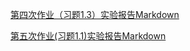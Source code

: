 [第四次作业（习题1.3）实验报告Markdown](https://www.zybuluo.com/Memorieddd/note/316373)


[第五次作业(习题1.1)实验报告Markdown](https://www.zybuluo.com/Memorieddd/note/321852)


